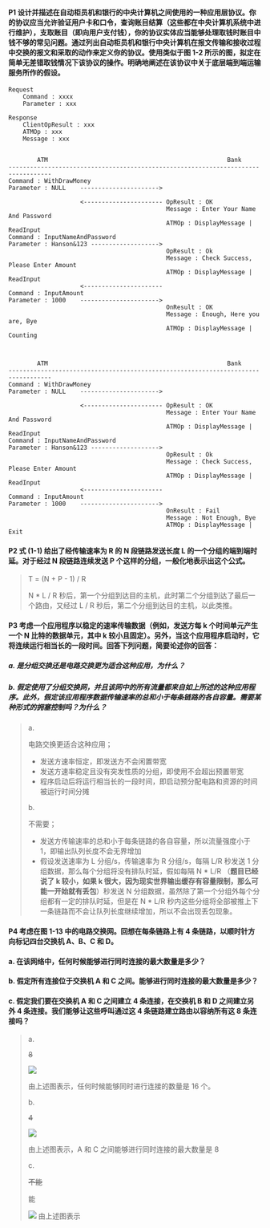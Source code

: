 #### P1  设计并描述在自动柜员机和银行的中央计算机之间使用的一种应用层协议。你的协议应当允许验证用户卡和口令，查询账目结算（这些都在中央计算机系统中进行维护），支取账目（即向用户支付钱），你的协议实体应当能够处理取钱时账目中钱不够的常见问题。通过列出自动柜员机和银行中央计算机在报文传输和接收过程中交换的报文和采取的动作来定义你的协议。使用类似于图 1-2 所示的图，拟定在简单无差错取钱情况下该协议的操作。明确地阐述在该协议中关于底层端到端运输服务所作的假设。


	Request
	    Command : xxxx
	    Parameter : xxx
	
	Response
	    ClientOpResult : xxx
	    ATMOp : xxx
	    Message : xxx
	
	
	        ATM                                                  Bank
	----------------------------------------------------------------------------------
	Command : WithDrawMoney
	Parameter : NULL    ---------------------->
	
	                    <---------------------- OpResult : OK
	                                            Message : Enter Your Name And Password
	                                            ATMOp : DisplayMessage | ReadInput
	Command : InputNameAndPassword
	Parameter : Hanson&123 -------------------> 
	                                            OpResult : Ok
	                                            Message : Check Success, Please Enter Amount
	                                            ATMOp : DisplayMessage | ReadInput
	                    <----------------------
	Command : InputAmount
	Parameter : 1000    ----------------------> 
	                                            OnResult : OK
	                                            Message : Enough, Here you are, Bye
	                                            ATMOp : DisplayMessage | Counting
	
	
	
	        ATM                                                  Bank
	----------------------------------------------------------------------------------
	Command : WithDrawMoney
	Parameter : NULL    ---------------------->
	
	                    <---------------------- OpResult : OK
	                                            Message : Enter Your Name And Password
	                                            ATMOp : DisplayMessage | ReadInput
	Command : InputNameAndPassword
	Parameter : Hanson&123 -------------------> 
	                                            OpResult : Ok
	                                            Message : Check Success, Please Enter Amount
	                                            ATMOp : DisplayMessage | ReadInput
	                    <----------------------
	Command : InputAmount
	Parameter : 1000    ----------------------> 
	                                            OnResult : Fail
	                                            Message : Not Enough, Bye
	                                            ATMOp : DisplayMessage | Exit
	                                            

#### P2 式 (1-1) 给出了经传输速率为 R 的 N 段链路发送长度 L 的一个分组的端到端时延。对于经过 N 段链路连续发送 P 个这样的分组，一般化地表示出这个公式。

> T = (N + P - 1) / R
> 
> N * L / R 秒后，第一个分组到达目的主机，此时第二个分组到达了最后一个路由，又经过 L / R 秒后，第二个分组到达目的主机，以此类推。

#### P3 考虑一个应用程序以稳定的速率传输数据（例如，发送方每 k 个时间单元产生一个 N 比特的数据单元，其中 k 较小且固定）。另外，当这个应用程序启动时，它将连续运行相当长的一段时间。回答下列问题，简要论述你的回答：
##### a. 是分组交换还是电路交换更为适合这种应用，为什么？
##### b. 假定使用了分组交换网，并且该网中的所有流量都来自如上所述的这种应用程序。此外，假定该应用程序数据传输速率的总和小于每条链路的各自容量。需要某种形式的拥塞控制吗？为什么？

> a.
> 
> 电路交换更适合这种应用；
> 
> *	 发送方速率恒定，即发送方不会闲置带宽
> *	 发送方速率稳定且没有突发性质的分组，即使用不会超出预置带宽
> * 程序启动后将运行相当长的一段时间，即启动预分配电路和资源的时间被运行时间分摊
> 
> b.
> 
> 不需要；
> 
> * 发送方传输速率的总和小于每条链路的各自容量，所以流量强度小于 1，即输出队列长度不会无界增加
> * 假设发送速率为 L 分组/s，传输速率为 R 分组/s，每隔 L/R 秒发送 1 分组数据，那么每个分组将没有排队时延，假如每隔 N * L/R （**题目已经说了 k  较小，如果 k 很大，因为现实世界输出缓存有容量限制，那么可能一开始就有丢包**）秒发送 N 分组数据，虽然除了第一个分组外每个分组都有一定的排队时延，但是在 N * L/R 秒内这些分组将全部被推上下一条链路而不会让队列长度继续增加，所以不会出现丢包现象。
> 

#### P4 考虑在图 1-13 中的电路交换网。回想在每条链路上有 4 条链路，以顺时针方向标记四台交换机 A、B、C 和 D。
#### a. 在该网络中，任何时候能够进行同时连接的最大数量是多少？
#### b. 假定所有连接位于交换机 A 和 C 之间。能够进行同时连接的最大数量是多少？
#### c. 假定我们要在交换机 A 和 C 之间建立 4 条连接，在交换机 B 和 D 之间建立另外 4 条连接。我们能够让这些呼叫通过这 4 条链路建立路由以容纳所有这 8 条连接吗？

> a.
> 
> ~~8~~
> 
> ![](https://github.com/YangXiaoHei/Networking/blob/master/01%20计算机网络和因特网/images/p4.1.png)
> 
> 由上述图表示，任何时候能够同时进行连接的数量是 16 个。
> 
> b.
> 
> ~~4~~
> 
> ![](https://github.com/YangXiaoHei/Networking/blob/master/01%20计算机网络和因特网/images/p4.2.png)
> 
> 由上述图表示，A 和 C 之间能够进行同时连接的最大数量是 8
> 
> c.
> 
> ~~不能~~
> 
> 能
> 
> ![](https://github.com/YangXiaoHei/Networking/blob/master/01%20计算机网络和因特网/images/p4.3.png)
> 由上述图表示




	    
	
